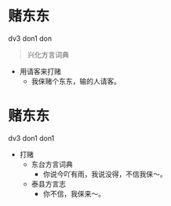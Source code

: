 # 赌东东
dv3 don1 don
> 兴化方言词典
- 用请客来打赌
  - 我俫赌个东东，输的人请客。

# 赌东东
dv3 don1 don1
+ 打赌
  * 东台方言词典
    - 你说今吖有雨，我说没得，不信我俫～。
  * 泰县方言志
    - 你不信，我俫来～。
